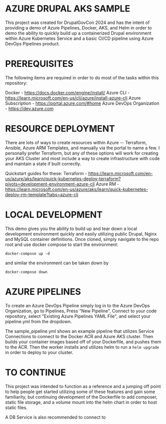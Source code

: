 # AZURE DRUPAL AKS SAMPLE

This project was created for DrupalGovCon 2024 and has the intent of providing a demo of Azure Pipelines, Docker, AKS, and Helm in order to demo the ability to quickly build up a containerized Drupal environment within Azure Kubernetes Service and a basic CI/CD pipeline using Azure DevOps Pipelines product. 

# PREREQUISITES

The following items are required in order to do most of the tasks within this repository:

Docker - https://docs.docker.com/engine/install/
Azure CLI - https://learn.microsoft.com/en-us/cli/azure/install-azure-cli
Azure Subscription - https://portal.azure.com/#home
Azure DevOps Organization - https://dev.azure.com

# RESOURCE DEPLOYMENT

There are lots of ways to create resources within Azure -- Terraform, Ansible, Azure ARM Templates, and manually via the portal to name a few. I personally prefer Terraform, but any of these options will work for creating your AKS Cluster and most include a way to create infrastructure with code and maintain a state if built correctly. 

Quickstart guides for these: 
Terraform - https://learn.microsoft.com/en-us/azure/aks/learn/quick-kubernetes-deploy-terraform?pivots=development-environment-azure-cli
Azure RM - https://learn.microsoft.com/en-us/azure/aks/learn/quick-kubernetes-deploy-rm-template?tabs=azure-cli

# LOCAL DEVELOPMENT

This demo gives you the ability to build up and tear down a local development environment quickly and easily utilizing public Drupal, Nginx and MySQL container definitions. Once cloned, simply navigate to the repo root and use docker compose to start the environment:

`docker-compose up -d`

and similar the environment can be taken down by

`docker-compose down`

# AZURE PIPELINES

To create an Azure DevOps Pipeline simply log in to the Azure DevOps Organization, go to Pipelines, Press "New Pipeline", Connect to your code repository, select "Existing Azure Pipelines YAML File", and select your pipeline.yml from the dropdown. 

The sample_pipeline.yml shows an example pipeline that utilizes Service Connections to connect to the Docker ACR and Azure AKS cluster. Then builds your container images based off of your Dockerfile, and pushes them to the ACR. Then the worker installs and utilizes helm to run a `helm upgrade` in order to deploy to your cluster. 

# TO CONTINUE

This project was intended to function as a reference and a jumping off point to help people get started utilizing some of these features and gain some familiarity, but continuing development of the Dockerfile to add composer, static file storage, and a volume mount into the helm chart in order to host static files.

A DB Service is also recommended to connect to 